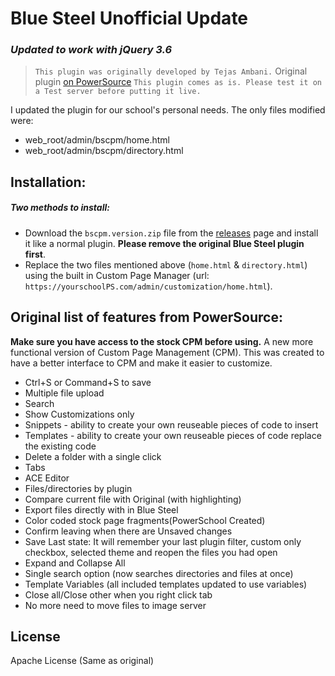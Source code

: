 # Blue Steel Unofficial Update
### _Updated to work with jQuery 3.6_

> `This plugin was originally developed by Tejas Ambani.`
> Original plugin [on PowerSource](https://support.powerschool.com/exchange/view.action?download.id=749)
> `This plugin comes as is. Please test it on a Test server before putting it live.`

I updated the plugin for our school's personal needs. The only files modified were:
- web_root/admin/bscpm/home.html
- web_root/admin/bscpm/directory.html

## Installation:
##### Two methods to install:
- Download the `bscpm.version.zip` file from the [releases](https://github.com/international-school-of-brussels/bscpm/releases) page and install it like a normal plugin. **Please remove the original Blue Steel plugin first**.
- Replace the two files mentioned above (`home.html` & `directory.html`) using the built in Custom Page Manager (url: `https://yourschoolPS.com/admin/customization/home.html`).

## Original list of features from PowerSource:
**Make sure you have access to the stock CPM before using.**
A new more functional version of Custom Page Management (CPM). 
This was created to have a better interface to CPM and make it easier to customize. 

- Ctrl+S or  Command+S to save
- Multiple file upload
- Search
- Show Customizations only
- Snippets - ability to create your own reuseable pieces of code to insert
- Templates - ability to create your own reuseable pieces of code replace the existing code
- Delete a folder with a single click
- Tabs
- ACE Editor
- Files/directories by plugin
- Compare current file with Original (with highlighting)
- Export files directly with in Blue Steel
- Color coded stock page fragments(PowerSchool Created)
- Confirm leaving when there are Unsaved changes
- Save Last state: It will remember your last plugin filter, custom only checkbox, selected theme and reopen the files you had open
- Expand and Collapse All
- Single search option (now searches directories and files at once)
- Template Variables (all included templates updated to use variables)
- Close all/Close other when you right click tab
- No more need to move files to image server


## License

Apache License (Same as original)
